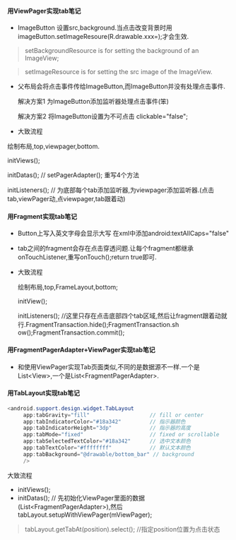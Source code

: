 #### 用ViewPager实现tab笔记

- ImageButton 设置src,background.当点击改变背景时用imageButton.setImageResoure(R.drawable.xxx=);才会生效.

 > setBackgroundResource is for setting the background of an ImageView;
 
 > setImageResource is for setting the src image of the ImageView.
 
- 父布局会将点击事件传给ImageButton,而ImageButton并没有处理点击事件.

  解决方案1 为ImageButton添加监听器处理点击事件(笨)

  解决方案2 将ImageButton设置为不可点击 clickable="false";

- 大致流程

 绘制布局,top,viewpager,bottom.
 
 initViews();
 
 initDatas(); // setPagerAdapter(); 重写4个方法
 
 initListeners(); // 为底部每个tab添加监听器,为viewpager添加监听器.(点击tab,viewPager动,点viewpager,tab跟着动)


#### 用Fragment实现tab笔记

- Button上写入英文字母会显示大写 在xml中添加android:textAllCaps="false"
- tab之间的fragment会存在点击穿透问题.让每个fragment都继承onTouchListener,重写onTouch();return true即可.
- 大致流程
  
  绘制布局,top,FrameLayout,bottom;

  initView();
  
  initListeners(); //这里只存在点击底部四个tab区域,然后让fragment跟着动就行.FragmentTransaction.hide();FragmentTransaction.sh   ow();FragmentTransaction.commit();
  
  
#### 用FragmentPagerAdapter+ViewPager实现tab笔记
  
 - 和使用ViewPager实现Tab页面类似,不同的是数据源不一样.一个是List\<View\>,一个是List\<FragmentPagerAdapter\>.
 
#### 用TabLayout实现tab笔记
  
 
   ```java
   <android.support.design.widget.TabLayout
        app:tabGravity="fill"                   // fill or center
        app:tabIndicatorColor="#18a342"         // 指示器颜色
        app:tabIndicatorHeight="3dp"            // 指示器的高度
        app:tabMode="fixed"                     // fixed or scrollable 
        app:tabSelectedTextColor="#18a342"      // 选中文本颜色
        app:tabTextColor="#ffffffff"            // 默认文本颜色
        app:tabBackground="@drawable/bottom_bar" // background
        />
   ```
   
 大致流程
   
  - initViews();
  - initDatas(); // 先初始化ViewPager里面的数据(List\<FragmentPagerAdapter\>),然后tabLayout.setupWithViewPager(mViewPager);
   
> tabLayout.getTabAt(position).select(); //指定position位置为点击状态
 
